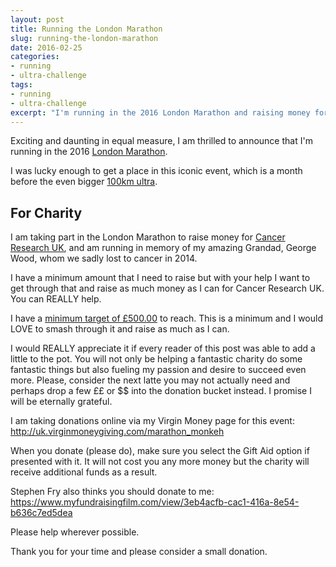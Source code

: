 ```yaml
---
layout: post
title: Running the London Marathon
slug: running-the-london-marathon
date: 2016-02-25
categories:
- running
- ultra-challenge
tags:
- running
- ultra-challenge
excerpt: "I'm running in the 2016 London Marathon and raising money for Cancer Research UK. Please help and show your support."
---
```


Exciting and daunting in equal measure, I am thrilled to announce that I'm running in the 2016 [London Marathon](https://www.virginmoneylondonmarathon.com/en-gb/).

I was lucky enough to get a place in this iconic event, which is a month before the even bigger [100km ultra](/the-big-running-challenge).

## For Charity

I am taking part in the London Marathon to raise money for [Cancer Research UK](http://www.cancerresearchuk.org/), and am running in memory of my amazing Grandad, George Wood, whom we sadly lost to cancer in 2014.

I have a minimum amount that I need to raise but with your help I want to get through that and raise as much money as I can for Cancer Research UK. You can REALLY help.

I have a [minimum target of £500.00](http://uk.virginmoneygiving.com/marathon_monkeh) to reach. This is a minimum and I would LOVE to smash through it and raise as much as I can.

I would REALLY appreciate it if every reader of this post was able to add a little to the pot. You will not only be helping a fantastic charity do some fantastic things but also fueling my passion and desire to succeed even more. Please, consider the next latte you may not actually need and perhaps drop a few ££ or $$ into the donation bucket instead. I promise I will be eternally grateful.

I am taking donations online via my Virgin Money page for this event: http://uk.virginmoneygiving.com/marathon_monkeh

When you donate (please do), make sure you select the Gift Aid option if presented with it. It will not cost you any more money but the charity will receive additional funds as a result.

Stephen Fry also thinks you should donate to me: https://www.myfundraisingfilm.com/view/3eb4acfb-cac1-416a-8e54-b636c7ed5dea

Please help wherever possible.

Thank you for your time and please consider a small donation.
